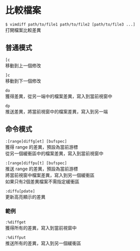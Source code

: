 # 比較檔案

`$ vimdiff path/to/file1 path/to/file2 [path/to/file3 ...]`  
打開檔案比較差異

## 普通模式

`[c`  
移動到上一個修改

`]c`  
移動到下一個修改

`do`  
獲得差異，從另一端中的檔案差異，寫入到當前視窗中

`dp`  
推送差異，將當前視窗中的檔案差異，寫入到另一端

## 命令模式

`:[range]diffg[et] [bufspec]`  
獲得 range 的差異，預設為當前游標  
從另一個緩衝區中的檔案差異，寫入到當前視窗中

`:[range]diffpu[t] [bufspec]`  
推送 range 的差異，預設為當前游標  
將當前視窗中檔案差異，寫入到另一個緩衝區  
如果只有2個差異檔案不需指定緩衝區

`:diffu[pdate]`  
更新高亮顯示的差異

### 範例

`:%diffget`  
獲得所有的差異，寫入到當前視窗中

`:%diffput`  
推送所有的差異，寫入到另一個緩衝區





